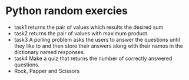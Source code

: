 # Python random exercies
* task1 returns the pair of values which results the desired sum
* task2 returns the pair of values with maximum product.
* task3 A polling problem asks the users to answer the questions until they like to and then store their answers along with their names in the dictionary named responses.
* task4 Make a quiz that returns the number of correctly answered questions.
* Rock, Papper and Scissors
